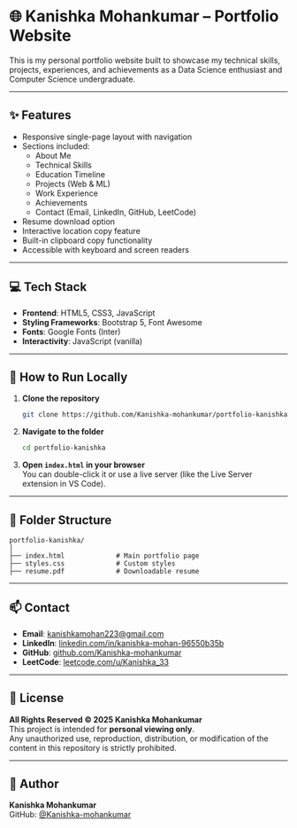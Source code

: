 # 🌐 Kanishka Mohankumar – Portfolio Website

This is my personal portfolio website built to showcase my technical skills, projects, experiences, and achievements as a Data Science enthusiast and Computer Science undergraduate.

---

## ✨ Features

- Responsive single-page layout with navigation  
- Sections included:  
  - About Me  
  - Technical Skills  
  - Education Timeline  
  - Projects (Web & ML)  
  - Work Experience  
  - Achievements  
  - Contact (Email, LinkedIn, GitHub, LeetCode)  
- Resume download option  
- Interactive location copy feature  
- Built-in clipboard copy functionality  
- Accessible with keyboard and screen readers  

---

## 💻 Tech Stack

- **Frontend**: HTML5, CSS3, JavaScript  
- **Styling Frameworks**: Bootstrap 5, Font Awesome  
- **Fonts**: Google Fonts (Inter)  
- **Interactivity**: JavaScript (vanilla)  

---

## 🚀 How to Run Locally

1. **Clone the repository**  
   ```bash
   git clone https://github.com/Kanishka-mohankumar/portfolio-kanishka.git
   ```

2. **Navigate to the folder**  
   ```bash
   cd portfolio-kanishka
   ```

3. **Open `index.html` in your browser**  
   You can double-click it or use a live server (like the Live Server extension in VS Code).

---

## 📂 Folder Structure

```
portfolio-kanishka/
│
├── index.html             # Main portfolio page
├── styles.css             # Custom styles
├── resume.pdf             # Downloadable resume
```

---

## 📫 Contact

- **Email**: [kanishkamohan223@gmail.com](mailto:kanishkamohan223@gmail.com)  
- **LinkedIn**: [linkedin.com/in/kanishka-mohan-96550b35b](https://www.linkedin.com/in/kanishka-mohan-96550b35b/)  
- **GitHub**: [github.com/Kanishka-mohankumar](https://github.com/Kanishka-mohankumar)  
- **LeetCode**: [leetcode.com/u/Kanishka_33](https://leetcode.com/u/Kanishka_33/)

---

## 🪪 License

**All Rights Reserved © 2025 Kanishka Mohankumar**  
This project is intended for **personal viewing only**.  
Any unauthorized use, reproduction, distribution, or modification of the content in this repository is strictly prohibited.

---

## 👤 Author

**Kanishka Mohankumar**  
GitHub: [@Kanishka-mohankumar](https://github.com/Kanishka-mohankumar)
